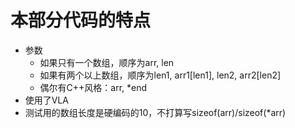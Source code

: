 # 本部分代码的特点

* 参数
  * 如果只有一个数组，顺序为arr, len
  * 如果有两个以上数组，顺序为len1, arr1[len1], len2, arr2[len2]
  * 偶尔有C++风格：arr, *end
* 使用了VLA
* 测试用的数组长度是硬编码的10，不打算写sizeof(arr)/sizeof(*arr)
